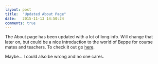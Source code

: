 ```yaml
---
layout: post
title:  "Updated About Page"
date:   2015-11-13 14:50:24
comments: true
---
```

The About page has been updated with a lot of long info.
Will change that later on, but could be a nice introduction to the world of Beppe for course mates and teachers.
To check it out go [here](/about).

Maybe... I could also be wrong and no one cares.
